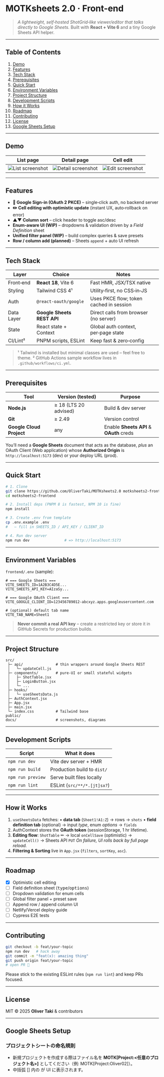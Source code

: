 # MOTKsheets 2.0 · Front-end

> *A lightweight, self‑hosted ShotGrid‑like viewer/editor that talks directly to Google Sheets.*
> Built with **React + Vite 6** and a tiny Google Sheets API helper.

---

## Table of Contents

1. [Demo](#demo)
2. [Features](#features)
3. [Tech Stack](#tech-stack)
4. [Prerequisites](#prerequisites)
5. [Quick Start](#quick-start)
6. [Environment Variables](#environment-variables)
7. [Project Structure](#project-structure)
8. [Development Scripts](#development-scripts)
9. [How it Works](#how-it-works)
10. [Roadmap](#roadmap)
11. [Contributing](#contributing)
12. [License](#license)
13. [Google Sheets Setup](#google-sheets-setup)

---

## Demo <a id="demo"></a>

| List page                             | Detail page                               | Cell edit                             |
| ------------------------------------- | ----------------------------------------- | ------------------------------------- |
| ![List screenshot](docs/img/list.png) | ![Detail screenshot](docs/img/detail.png) | ![Edit screenshot](docs/img/edit.gif) |

---

## Features <a id="features"></a>

* **🔑 Google Sign‑in (OAuth 2 PKCE)** – single‑click auth, no backend server
* **✏️ Cell editing with optimistic update** (instant UX, auto‑rollback on error)
* **▲▼ Column sort** – click header to toggle asc/desc
* **Enum‑aware UI (WIP)** – dropdowns & validation driven by a *Field Definition* sheet
* **Unified filter panel (WIP)** – build complex queries & save presets
* **Row / column add (planned)** – Sheets `append` + auto UI refresh

---

## Tech Stack <a id="tech-stack"></a>

| Layer      | Choice                     | Notes                                   |
| ---------- | -------------------------- | --------------------------------------- |
| Front‑end  | **React 18**, Vite 6       | Fast HMR, JSX/TSX native                |
| Styling    | Tailwind CSS 4¹            | Utility‑first, no CSS‑in‑JS             |
| Auth       | `@react-oauth/google`      | Uses PKCE flow; token cached in session |
| Data Layer | **Google Sheets REST API** | Direct calls from browser (no server)   |
| State      | React state + Context      | Global auth context, per‑page state     |
| CI/Lint²   | PNPM scripts, ESLint       | Keep fast & zero‑config                 |

> ¹ Tailwind is installed but minimal classes are used – feel free to theme.
> ² GitHub Actions sample workflow lives in `.github/workflows/ci.yml`.

---

## Prerequisites <a id="prerequisites"></a>

| Tool                     | Version (tested)      | Purpose                                 |
| ------------------------ | --------------------- | --------------------------------------- |
| **Node.js**              | ≥ 18 (LTS 20 advised) | Build & dev server                      |
| **Git**                  | ≥ 2.49                | Version control                         |
| **Google Cloud Project** | any                   | Enable **Sheets API** & **OAuth** creds |

You’ll need a **Google Sheets** document that acts as the database, *plus* an OAuth Client (Web application) whose **Authorized Origin** is `http://localhost:5173` (dev) or your deploy URL (prod).

---

## Quick Start <a id="quick-start"></a>

```bash
# 1. Clone
git clone https://github.com/OliverTaki/MOTKsheets2.0 motksheets2-frontend
cd motksheets2-frontend

# 2. Install deps (PNPM 8 is fastest, NPM 10 is fine)
npm install

# 3. Create .env from template
cp .env.example .env
#   – fill in SHEETS_ID / API_KEY / CLIENT_ID

# 4. Run dev server
npm run dev                # => http://localhost:5173
```

---

## Environment Variables <a id="environment-variables"></a>

`frontend/.env` (sample):

```dotenv
# === Google Sheets ===
VITE_SHEETS_ID=1A2B3C4D5E...
VITE_SHEETS_API_KEY=AIzaSy...

# === Google OAuth Client ===
VITE_GOOGLE_CLIENT_ID=123456789012-abcxyz.apps.googleusercontent.com

# (optional) default tab name
VITE_TAB_NAME=Sheet1
```

> **Never commit a real API key** – create a restricted key or store it in GitHub Secrets for production builds.

---

## Project Structure <a id="project-structure"></a>

```
src/
 ├─ api/               # thin wrappers around Google Sheets REST
 │   └─ updateCell.js
 ├─ components/        # pure-UI or small stateful widgets
 │   ├─ ShotTable.jsx
 │   ├─ LoginButton.jsx
 │   └─ ...
 ├─ hooks/
 │   └─ useSheetsData.js
 ├─ AuthContext.jsx
 ├─ App.jsx
 ├─ main.jsx
 └─ index.css          # Tailwind base
public/
docs/                  # screenshots, diagrams
```

---

## Development Scripts <a id="development-scripts"></a>

| Script            | What it does                |
| ----------------- | --------------------------- |
| `npm run dev`     | Vite dev server + HMR       |
| `npm run build`   | Production build to `dist/` |
| `npm run preview` | Serve built files locally   |
| `npm run lint`    | ESLint (`src/**/*.[jt]sx?`) |

---

## How it Works <a id="how-it-works"></a>

1. `useSheetsData` fetches:
   • **data tab** (`Sheet1!A1:Z`) → rows → `shots`
   • **field definition tab** (optional) → input *type*, enum *options* → `fields`
2. AuthContext stores the **OAuth token** (sessionStorage, 1 hr lifetime).
3. **Editing flow**:
   `ShotTable` ✏ → local `onCellSave` (optimistic) → `updateCell()` → Sheets API `PUT`
   *On failure, UI rolls back by full page reload.*
4. **Filtering & Sorting** live in `App.jsx` (`filters`, `sortKey`, `asc`).

---

## Roadmap <a id="roadmap"></a>

* [x] Optimistic cell editing
* [ ] Field definition sheet (<kbd>type</kbd>/<kbd>options</kbd>)
* [ ] Dropdown validation for enum cells
* [ ] Global filter panel + preset save
* [ ] Append row / append column UI
* [ ] Netlify/Vercel deploy guide
* [ ] Cypress E2E tests

---

## Contributing <a id="contributing"></a>

```bash
git checkout -b feat/your-topic
npm run dev   # hack away
git commit -m "feat(x): amazing thing"
git push origin feat/your-topic
# open PR 🎉
```

Please stick to the existing ESLint rules (`npm run lint`) and keep PRs focused.

---

## License <a id="license"></a>

MIT © 2025 **Oliver Taki** & contributors

---

## Google Sheets Setup <a id="google-sheets-setup"></a>

### プロジェクトシートの命名規則
- 新規プロジェクトを作成する際はファイル名を
    **MOTK[Project:<任意のプロジェクト名>]**
    としてください（例: MOTK[Project:Oliver02]）。
- 中括弧 [] 内の <ProjectName> が UI に表示されます。